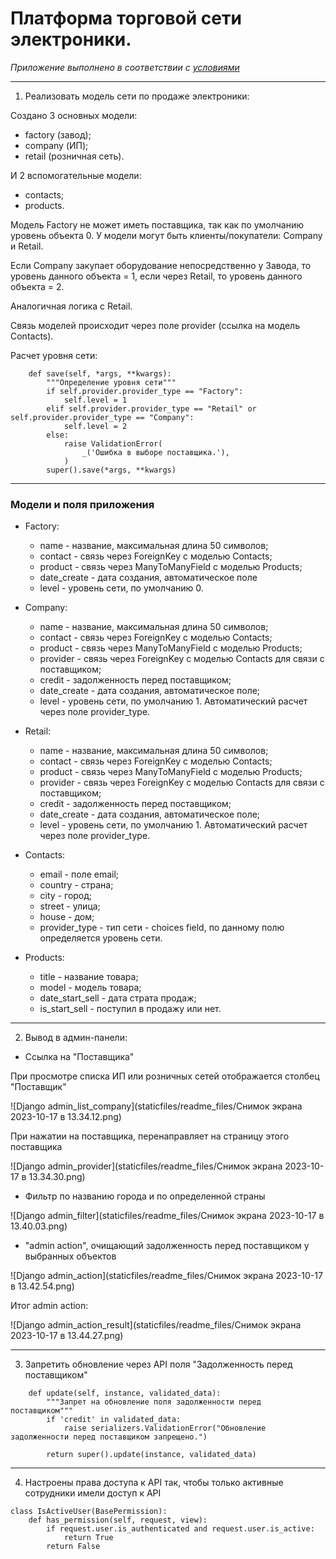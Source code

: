 # Платформа торговой сети электроники.

*Приложение выполнено в соответствии с [условиями](README_task.md)*

---

1. Реализовать модель сети по продаже электроники:

Создано 3 основных модели:
- factory (завод);
- company (ИП);
- retail (розничная сеть).

И 2 вспомогательные модели:
- contacts;
- products.

Модель Factory не может иметь поставщика, так как по умолчанию уровень объекта 0.
У модели могут быть клиенты/покупатели: Company и Retail.

Если Company закупает оборудование непосредственно у Завода, то уровень данного объекта = 1,
если через Retail, то уровень данного объекта = 2.

Аналогичная логика с Retail.

Связь моделей происходит через поле provider (ссылка на модель Contacts).

Расчет уровня сети:
```
    def save(self, *args, **kwargs):
        """Определение уровня сети"""
        if self.provider.provider_type == "Factory":
            self.level = 1
        elif self.provider.provider_type == "Retail" or self.provider.provider_type == "Company":
            self.level = 2
        else:
            raise ValidationError(
                _('Ошибка в выборе поставщика.'),
            )
        super().save(*args, **kwargs)
```

---
### Модели и поля приложения

- Factory:
  - name - название, максимальная длина 50 символов;
  - contact - связь через ForeignKey с моделью Contacts;
  - product - связь через ManyToManyField с моделью Products;
  - date_create - дата создания, автоматическое поле
  - level - уровень сети, по умолчанию 0.

- Company:
  - name - название, максимальная длина 50 символов;
  - contact - связь через ForeignKey с моделью Contacts;
  - product - связь через ManyToManyField с моделью Products;
  - provider - связь через ForeignKey с моделью Contacts для связи с поставщиком;
  - credit - задолженность перед поставщиком;
  - date_create - дата создания, автоматическое поле;
  - level - уровень сети, по умолчанию 1. Автоматический расчет через поле provider_type.

- Retail:
  - name - название, максимальная длина 50 символов;
  - contact - связь через ForeignKey с моделью Contacts;
  - product - связь через ManyToManyField с моделью Products;
  - provider - связь через ForeignKey с моделью Contacts для связи с поставщиком;
  - credit - задолженность перед поставщиком;
  - date_create - дата создания, автоматическое поле;
  - level - уровень сети, по умолчанию 1. Автоматический расчет через поле provider_type.

- Contacts:
  - email - поле email;
  - country - страна;
  - city - город;
  - street - улица;
  - house - дом;
  - provider_type - тип сети - choices field, по данному полю определяется уровень сети.

- Products:
  - title - название товара;
  - model - модель товара;
  - date_start_sell - дата страта продаж;
  - is_start_sell - поступил в продажу или нет.

---

2. Вывод в админ-панели:
- Ссылка на "Поставщика"

При просмотре списка ИП или розничных сетей отображается столбец "Поставщик"

![Django admin_list_company](staticfiles/readme_files/Снимок экрана 2023-10-17 в 13.34.12.png)

При нажатии на поставщика, перенаправляет на страницу этого поставщика

![Django admin_provider](staticfiles/readme_files/Снимок экрана 2023-10-17 в 13.34.30.png)

- Фильтр по названию города и по определенной страны

![Django admin_filter](staticfiles/readme_files/Снимок экрана 2023-10-17 в 13.40.03.png)

- "admin action", очищающий задолженность перед поставщиком у выбранных объектов

![Django admin_action](staticfiles/readme_files/Снимок экрана 2023-10-17 в 13.42.54.png)

Итог admin action:

![Django admin_action_result](staticfiles/readme_files/Снимок экрана 2023-10-17 в 13.44.27.png)

---

3. Запретить обновление через API поля "Задолженность перед поставщиком"

```
    def update(self, instance, validated_data):
        """Запрет на обновление поля задолженности перед поставщиком"""
        if 'credit' in validated_data:
            raise serializers.ValidationError("Обновление задолженности перед поставщиком запрещено.")

        return super().update(instance, validated_data)
```

---

4. Настроены права доступа к API так, чтобы только активные сотрудники
имели доступ к API

```
class IsActiveUser(BasePermission):
    def has_permission(self, request, view):
        if request.user.is_authenticated and request.user.is_active:
            return True
        return False
```



